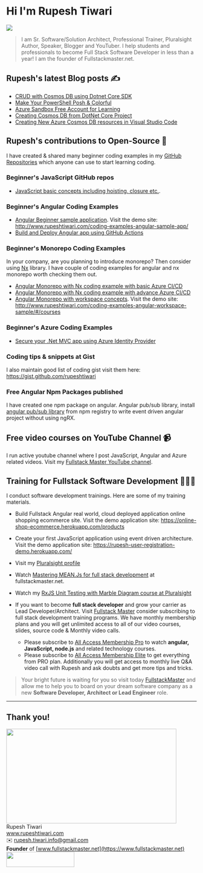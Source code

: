 # Hi I'm Rupesh Tiwari

![](https://imgur.com/KjGKP8X.png)

> I am Sr. Software/Solution Architect, Professional Trainer, Pluralsight Author, Speaker, Blogger and YouTuber. I help students and professionals to become Full Stack Software Developer in less than a year! I am the founder of Fullstackmaster.net.

## Rupesh's latest Blog posts ✍️

<!-- BLOG-POST-LIST:START -->
- [CRUD with Cosmos DB using Dotnet Core SDK](https://www.rupeshtiwari.com/crud-with-cosmos-db-and-dotnet-core/)
- [Make Your PowerShell Posh &amp; Colorful](https://www.rupeshtiwari.com/make-your-powershell-posh-colorful/)
- [Azure Sandbox Free Account for Learning](https://www.rupeshtiwari.com/azure-sandbox-free-account-for-learning/)
- [Creating Cosmos DB from DotNet Core Project](https://www.rupeshtiwari.com/creating-cosmos-db-from-dotnet-core-project/)
- [Creating New Azure Cosmos DB resources in Visual Studio Code](https://www.rupeshtiwari.com/creating-azure-cosmos-db-resources/)
<!-- BLOG-POST-LIST:END -->

## Rupesh's contributions to Open-Source 🙏

I have created & shared many beginner coding examples in my [GitHub Repositories](https://github.com/rupeshtiwari?tab=repositories) which anyone can use to start learning coding.

### Beginner's JavaScript GitHub repos

- [JavaScript basic concepts including hoisting, closure etc.](https://github.com/rupeshtiwari/javascript-concepts).

### Beginner's Angular Coding Examples

- [Angular Beginner sample application](https://github.com/rupeshtiwari/coding-examples-angular-sample-app). Visit the demo site: http://www.rupeshtiwari.com/coding-examples-angular-sample-app/
- [Build and Deploy Angular app using GitHub Actions](https://github.com/rupeshtiwari/coding-examples-angular-ci-cd-sample-with-github-actions)

### Beginner's Monorepo Coding Examples

In your company, are you planning to introduce monorepo? Then consider using [Nx](https://nx.dev) library. I have couple of coding examples for angular and nx monorepo worth checking them out.

- [Angular Monorepo with Nx coding example with basic Azure CI/CD](https://github.com/rupeshtiwari/coding-examples-angular-monorepo-with-nx)
- [Angular Monorepo with Nx coding example with advance Azure CI/CD](https://github.com/rupeshtiwari/coding-examples-angular-monorepo-nx-azure-ci-cd)
- [Angular Monorepo with workspace concepts](https://github.com/rupeshtiwari/coding-examples-angular-workspace-sample). Visit the demo site: http://www.rupeshtiwari.com/coding-examples-angular-workspace-sample/#/courses

### Beginner's Azure Coding Examples

- [Secure your .Net MVC app using Azure Identity Provider](https://github.com/rupeshtiwari/coding-examples-azure-secure-webapp)

### Coding tips & snippets at Gist

I also maintain good list of coding gist visit them here: https://gist.github.com/rupeshtiwari

### Free Angular Npm Packages published

I have created one npm package on angular. Angular pub/sub library, install [angular pub/sub library](https://www.npmjs.com/package/@fsms/angular-pubsub) from npm registry to write event driven angular project without using ngRX.

## Free video courses on YouTube Channel 📹

I run active youtube channel where I post JavaScript, Angular and Azure related videos. Visit my [Fullstack Master YouTube channel](https://youtube.com/fullstackmaster).

## Training for Fullstack Software Development 👨🏼‍🏫

I conduct software development trainings. Here are some of my training materials.

- Build Fullstack Angular real world, cloud deployed application online shopping ecommerce site. Visit the demo application site: https://online-shop-ecommerce.herokuapp.com/products
- Create your first JavaScript application using event driven architecture. Visit the demo application site: https://rupesh-user-registration-demo.herokuapp.com/

- Visit my [Pluralsight profile](https://app.pluralsight.com/profile/author/rupesh-tiwari)
- Watch [Mastering MEAN.Js for full stack development](https://fullstackmaster.net/course/3/mastering-meanjs) at fullstackmaster.net.
- Watch my [RxJS Unit Testing with Marble Diagram course at Pluralsight](https://app.pluralsight.com/library/courses/unit-testing-rxjs-marble-diagrams/table-of-contents)
- If you want to become **full stack developer** and grow your carrier as Lead Developer/Architect. Visit [Fullstack Master](https://www.fullstackmaster.net) consider subscribing to full stack development training programs. We have monthly membership plans and you will get unlimited access to all of our video courses, slides, source code & Monthly video calls.
  - Please subscribe to [All Access Membership Pro](www.fullstackmaster.net/pro) to watch **angular, JavaScript, node.js** and related technology courses.
  - Please subscribe to [All Access Membership Elite](www.fullstackmaster.net/elite) to get everything from PRO plan. Additionally you will get access to monthly live Q&A video call with Rupesh and ask doubts and get more tips and tricks.

> Your bright future is waiting for you so visit today [FullstackMaster](www.fullstackmaster.net) and allow me to help you to board on your dream software company as a new **Software Developer, Architect or Lead Engineer** role.

---

## Thank you!

<img src="https://imgur.com/0vP8izF.png"  width="450" height="250" /> \
Rupesh Tiwari\
www.rupeshtiwari.com \
✉️ <rupesh.tiwari.info@gmail.com> \
**Founder** of [www.fullstackmaster.net](https://www.fullstackmaster.net) \
[<img src="https://i.imgur.com/9OCLciM.png" width="180" height="40">](http://www.fullstackmaster.net)
